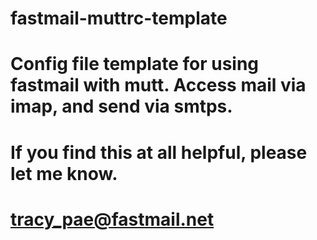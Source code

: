 # fastmail-muttrc-template
# Config file template for using fastmail with mutt. Access mail via imap, and send via smtps.
# If you find this at all helpful, please let me know.
# tracy_pae@fastmail.net

